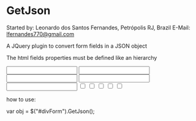GetJson
=======

Started by: Leonardo dos Santos Fernandes, Petrópolis RJ, Brazil
E-Mail:  lfernandes770@gmail.com

A JQuery plugin to convert form fields in a JSON object

The html fields properties must be defined like an hierarchy

<div id="divForm">
   <input type="text" name="name" />
   <input type="text" name="Telephone" />
   <input type="text" name="Address.Street" />
   <input type="text" name="Address.District" />
   <input type="text" name="Address.City" />

   <input type="checkbox" name="choice" value="1" />
   <input type="checkbox" name="choice" value="2" />
   <input type="checkbox" name="choice" value="3" />
   <input type="checkbox" name="choice" value="4" />
   <input type="checkbox" name="choice" value="5" />
</div>

how to use:

var obj =  $("#divForm").GetJson();
